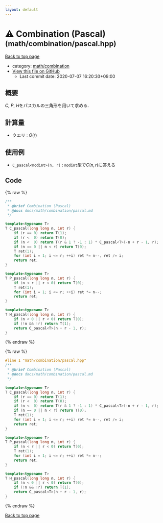 ```yaml
---
layout: default
---
```


<!-- mathjax config similar to math.stackexchange -->
<script type="text/javascript" async
  src="https://cdnjs.cloudflare.com/ajax/libs/mathjax/2.7.5/MathJax.js?config=TeX-MML-AM_CHTML">
</script>
<script type="text/x-mathjax-config">
  MathJax.Hub.Config({
    TeX: { equationNumbers: { autoNumber: "AMS" }},
    tex2jax: {
      inlineMath: [ ['$','$'] ],
      processEscapes: true
    },
    "HTML-CSS": { matchFontHeight: false },
    displayAlign: "left",
    displayIndent: "2em"
  });
</script>

<script type="text/javascript" src="https://cdnjs.cloudflare.com/ajax/libs/jquery/3.4.1/jquery.min.js"></script>
<script src="https://cdn.jsdelivr.net/npm/jquery-balloon-js@1.1.2/jquery.balloon.min.js" integrity="sha256-ZEYs9VrgAeNuPvs15E39OsyOJaIkXEEt10fzxJ20+2I=" crossorigin="anonymous"></script>
<script type="text/javascript" src="../../../assets/js/copy-button.js"></script>
<link rel="stylesheet" href="../../../assets/css/copy-button.css" />


# :warning: Combination (Pascal) <small>(math/combination/pascal.hpp)</small>

<a href="../../../index.html">Back to top page</a>

* category: <a href="../../../index.html#54907edcdfa59aabac4f72caf192990b">math/combination</a>
* <a href="{{ site.github.repository_url }}/blob/master/math/combination/pascal.hpp">View this file on GitHub</a>
    - Last commit date: 2020-07-07 16:20:30+09:00




## 概要

$C$, $P$, $H$をパスカルの三角形を用いて求める.

## 計算量

* クエリ : $O(r)$

## 使用例

* `C_pascal<modint>(n, r)` : `modint`型で$C(n, r)$に答える


## Code

<a id="unbundled"></a>
{% raw %}
```cpp
/**
 * @brief Combination (Pascal)
 * @docs docs/math/combination/pascal.md
 */

template<typename T>
T C_pascal(long long n, int r) {
    if (r == 0) return T(1);
    if (r <  0) return T(0);
    if (n <  0) return T(r & 1 ? -1 : 1) * C_pascal<T>(-n + r - 1, r);
    if (n == 0 || n < r) return T(0);
    T ret(1);
    for (int i = 1; i <= r; ++i) ret *= n--, ret /= i;
    return ret;
}

template<typename T>
T P_pascal(long long n, int r) {
    if (n < r || r < 0) return T(0);
    T ret(1);
    for (int i = 1; i <= r; ++i) ret *= n--;
    return ret;
}

template<typename T>
T H_pascal(long long n, int r) {
    if (n < 0 || r < 0) return T(0);
    if (!n && !r) return T(1);
    return C_pascal<T>(n + r - 1, r);
}

```
{% endraw %}

<a id="bundled"></a>
{% raw %}
```cpp
#line 1 "math/combination/pascal.hpp"
/**
 * @brief Combination (Pascal)
 * @docs docs/math/combination/pascal.md
 */

template<typename T>
T C_pascal(long long n, int r) {
    if (r == 0) return T(1);
    if (r <  0) return T(0);
    if (n <  0) return T(r & 1 ? -1 : 1) * C_pascal<T>(-n + r - 1, r);
    if (n == 0 || n < r) return T(0);
    T ret(1);
    for (int i = 1; i <= r; ++i) ret *= n--, ret /= i;
    return ret;
}

template<typename T>
T P_pascal(long long n, int r) {
    if (n < r || r < 0) return T(0);
    T ret(1);
    for (int i = 1; i <= r; ++i) ret *= n--;
    return ret;
}

template<typename T>
T H_pascal(long long n, int r) {
    if (n < 0 || r < 0) return T(0);
    if (!n && !r) return T(1);
    return C_pascal<T>(n + r - 1, r);
}

```
{% endraw %}

<a href="../../../index.html">Back to top page</a>

